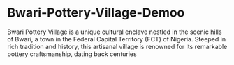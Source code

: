 # Bwari-Pottery-Village-Demoo
Bwari Pottery Village is a unique cultural enclave nestled in the scenic hills of Bwari, a town in the Federal Capital Territory (FCT) of Nigeria. Steeped in rich tradition and history, this artisanal village is renowned for its remarkable pottery craftsmanship, dating back centuries
